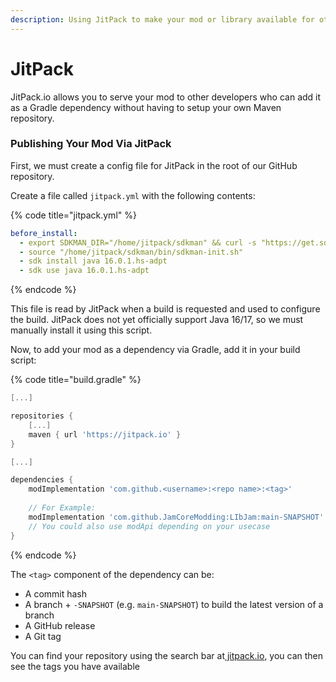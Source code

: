 ```yaml
---
description: Using JitPack to make your mod or library available for other developers
---
```


# JitPack

JitPack.io allows you to serve your mod to other developers who can add it as a Gradle dependency without having to setup your own Maven repository.

### Publishing Your Mod Via JitPack

First, we must create a config file for JitPack in the root of our GitHub repository.&#x20;

Create a file called `jitpack.yml` with the following contents:

{% code title="jitpack.yml" %}
```yaml
before_install:
  - export SDKMAN_DIR="/home/jitpack/sdkman" && curl -s "https://get.sdkman.io" | bash
  - source "/home/jitpack/sdkman/bin/sdkman-init.sh"
  - sdk install java 16.0.1.hs-adpt
  - sdk use java 16.0.1.hs-adpt
```
{% endcode %}

This file is read by JitPack when a build is requested and used to configure the build. JitPack does not yet officially support Java 16/17, so we must manually install it using this script.

Now, to add your mod as a dependency via Gradle, add it in your build script:

{% code title="build.gradle" %}
```groovy
[...]

repositories {
    [...]
    maven { url 'https://jitpack.io' }
}

[...]

dependencies {
    modImplementation 'com.github.<username>:<repo name>:<tag>'
    
    // For Example:
    modImplementation 'com.github.JamCoreModding:LIbJam:main-SNAPSHOT'
    // You could also use modApi depending on your usecase
}
```
{% endcode %}

The `<tag>` component of the dependency can be:

* A commit hash
* A branch + `-SNAPSHOT` (e.g. `main-SNAPSHOT`) to build the latest version of a branch
* A GitHub release
* A Git tag

You can find your repository using the search bar at[ jitpack.io](https://jitpack.io), you can then see the tags you have available
